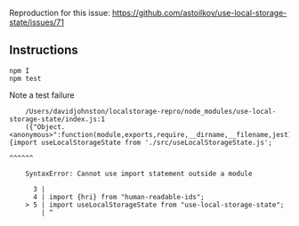 Reproduction for this issue: https://github.com/astoilkov/use-local-storage-state/issues/71


## Instructions 

```
npm I
npm test
```

Note a test failure 

```
    /Users/davidjohnston/localstorage-repro/node_modules/use-local-storage-state/index.js:1
    ({"Object.<anonymous>":function(module,exports,require,__dirname,__filename,jest){import useLocalStorageState from './src/useLocalStorageState.js';
                                                                                      ^^^^^^

    SyntaxError: Cannot use import statement outside a module

      3 |
      4 | import {hri} from "human-readable-ids";
    > 5 | import useLocalStorageState from "use-local-storage-state";
        | ^
```
